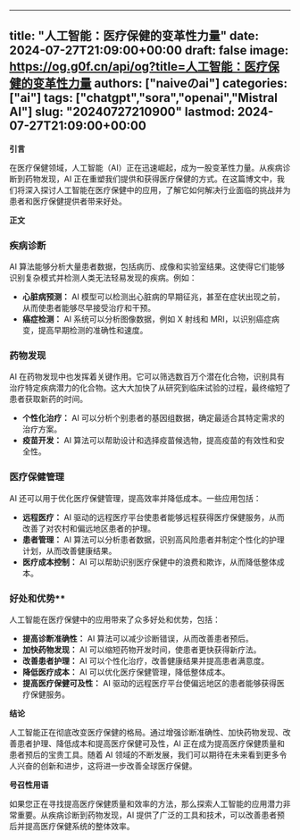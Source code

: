 
---
title: "人工智能：医疗保健的变革性力量"
date: 2024-07-27T21:09:00+00:00
draft: false
image: https://og.g0f.cn/api/og?title=人工智能：医疗保健的变革性力量
authors: ["naiveのai"]
categories: ["ai"]
tags: ["chatgpt","sora","openai","Mistral AI"]
slug: "20240727210900"
lastmod: 2024-07-27T21:09:00+00:00
---
**引言**

在医疗保健领域，人工智能（AI）正在迅速崛起，成为一股变革性力量。从疾病诊断到药物发现，AI 正在重塑我们提供和获得医疗保健的方式。在这篇博文中，我们将深入探讨人工智能在医疗保健中的应用，了解它如何解决行业面临的挑战并为患者和医疗保健提供者带来好处。

**正文**

### 疾病诊断

AI 算法能够分析大量患者数据，包括病历、成像和实验室结果。这使得它们能够识别复杂模式并检测人类无法轻易发现的疾病。例如：

* **心脏病预测：** AI 模型可以检测出心脏病的早期征兆，甚至在症状出现之前，从而使患者能够尽早接受治疗和干预。
* **癌症检测：** AI 系统可以分析图像数据，例如 X 射线和 MRI，以识别癌症病变，提高早期检测的准确性和速度。

### 药物发现

AI 在药物发现中也发挥着关键作用。它可以筛选数百万个潜在化合物，识别具有治疗特定疾病潜力的化合物。这大大加快了从研究到临床试验的过程，最终缩短了患者获取新药的时间。

* **个性化治疗：** AI 可以分析个别患者的基因组数据，确定最适合其特定需求的治疗方案。
* **疫苗开发：** AI 算法可以帮助设计和选择疫苗候选物，提高疫苗的有效性和安全性。

### 医疗保健管理

AI 还可以用于优化医疗保健管理，提高效率并降低成本。一些应用包括：

* **远程医疗：** AI 驱动的远程医疗平台使患者能够远程获得医疗保健服务，从而改善了对农村和偏远地区患者的护理。
* **患者管理：** AI 算法可以分析患者数据，识别高风险患者并制定个性化的护理计划，从而改善健康结果。
* **医疗成本控制：** AI 可以帮助识别医疗保健中的浪费和欺诈，从而降低整体成本。

### 好处和优势**

人工智能在医疗保健中的应用带来了众多好处和优势，包括：

* **提高诊断准确性：** AI 算法可以减少诊断错误，从而改善患者预后。
* **加快药物发现：** AI 可以缩短药物开发时间，使患者更快获得新疗法。
* **改善患者护理：** AI 可以个性化治疗，改善健康结果并提高患者满意度。
* **降低医疗成本：** AI 可以优化医疗保健管理，降低整体成本。
* **提高医疗保健可及性：** AI 驱动的远程医疗平台使偏远地区的患者能够获得医疗保健服务。

**结论**

人工智能正在彻底改变医疗保健的格局。通过增强诊断准确性、加快药物发现、改善患者护理、降低成本和提高医疗保健可及性，AI 正在成为提高医疗保健质量和患者预后的宝贵工具。随着 AI 领域的不断发展，我们可以期待在未来看到更多令人兴奋的创新和进步，这将进一步改善全球医疗保健。

**号召性用语**

如果您正在寻找提高医疗保健质量和效率的方法，那么探索人工智能的应用潜力非常重要。从疾病诊断到药物发现，AI 提供了广泛的工具和技术，可以改善患者预后并提高医疗保健系统的整体效率。